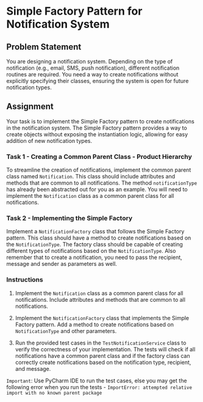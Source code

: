 # Simple Factory Pattern for Notification System

## Problem Statement

You are designing a notification system. Depending on the type of notification (e.g., email, SMS, push notification), different notification routines are required. You need a way to create notifications without explicitly specifying their classes, ensuring the system is open for future notification types.

## Assignment

Your task is to implement the Simple Factory pattern to create notifications in the notification system. The Simple Factory pattern provides a way to create objects without exposing the instantiation logic, allowing for easy addition of new notification types.

### Task 1 - Creating a Common Parent Class - Product Hierarchy

To streamline the creation of notifications, implement the common parent class named `Notification`. This class should include attributes and methods that are common to all notifications. The method `notificationType` has already been abstracted out for you as an example. You will need to implement the `Notification` class as a common parent class for all notifications.

### Task 2 - Implementing the Simple Factory

Implement a `NotificationFactory` class that follows the Simple Factory pattern. This class should have a method to create notifications based on the `NotificationType`. The factory class should be capable of creating different types of notifications based on the `NotificationType`. Also remember that to create a notification, you need to pass the recipient, message and sender as parameters as well.

### Instructions

1. Implement the `Notification` class as a common parent class for all notifications. Include attributes and methods that are common to all notifications.

2. Implement the `NotificationFactory` class that implements the Simple Factory pattern. Add a method to create notifications based on `NotificationType` and other parameters.

3. Run the provided test cases in the `TestNotificationService` class to verify the correctness of your implementation. The tests will check if all notifications have a common parent class and if the factory class can correctly create notifications based on the notification type, recipient, and message.

`Important`: Use PyCharm IDE to run the test cases, else you may get the following error when you run the tests - `ImportError: attempted relative import with no known parent package`